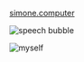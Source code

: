 [simone.computer](https://simone.computer)

![speech bubble](https://i.imgur.com/DHarxsm.gif)

![myself](https://i.imgur.com/hr92X0w.gif)

